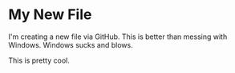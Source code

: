 # My New File

I'm creating a new file via GitHub.  This is better than messing with Windows.  Windows sucks and blows.

This is pretty cool.
